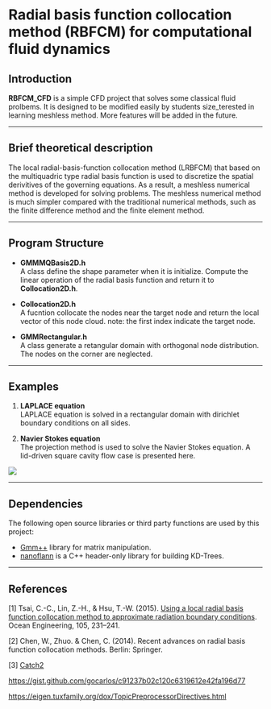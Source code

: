 # Radial basis function collocation method (RBFCM) for computational fluid dynamics

## Introduction
**RBFCM_CFD** is a simple CFD project that solves some classical fluid prolbems. It is designed to be modified easily by students  size_terested in learning meshless method. More features will be added in the future.
***
## Brief theoretical description

The local radial-basis-function collocation method
(LRBFCM) that based on the multiquadric type radial basis function is used to discretize the spatial
derivitives of the governing equations. As a result, a meshless numerical method is developed for
solving problems. The meshless numerical method is much simpler compared with the traditional numerical methods, such as the finite difference method and the finite element method.

***
## Program Structure

* **GMMMQBasis2D.h** \
A class define the shape parameter when it is initialize. Compute the linear operation of the radial basis function and return it to **Collocation2D.h**.

* **Collocation2D.h** \
A fucntion collocate the nodes near the target node and return the local vector of this node cloud.
note: the first index indicate the target node.

* **GMMRectangular.h** \
A class generate a retangular domain with orthogonal node distribution. The nodes on the corner are neglected.

***
## Examples

1. **LAPLACE equation** \
LAPLACE equation is solved in a rectangular domain with dirichlet boundary conditions on all sides.

2. **Navier Stokes equation** \
The projection method is used to solve the Navier Stokes equation. A lid-driven square cavity flow case is presented here.

![](quiver.png) 
***

## Dependencies
The following open source libraries or third party functions are used by this project:
- [Gmm++](http://getfem.org/gmm.html) library for matrix manipulation.
- [nanoflann](https://github.com/jlblancoc/nanoflann) is a C++ header-only library for building KD-Trees.
***
## References
[1] Tsai, C.-C., Lin, Z.-H., & Hsu, T.-W. (2015). [Using a local radial basis function collocation method to approximate radiation boundary conditions](https://doi.org/10.1016/j.oceaneng.2015.06.030). Ocean Engineering, 105, 231–241. 

[2] Chen, W., Zhuo. & Chen, C. (2014). Recent advances on radial basis function collocation methods. Berlin: Springer.

[3] [Catch2](http://blog.guorongfei.com/2016/08/22/cpp-unit-test-catch/) 

https://gist.github.com/gocarlos/c91237b02c120c6319612e42fa196d77

https://eigen.tuxfamily.org/dox/TopicPreprocessorDirectives.html